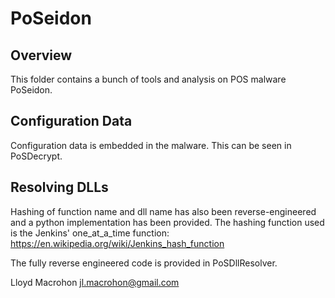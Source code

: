 PoSeidon
========

Overview
--------
This folder contains a bunch of tools and analysis on POS malware PoSeidon.

Configuration Data
------------------
Configuration data is embedded in the malware. This can be seen in PoSDecrypt.

Resolving DLLs
--------------
Hashing of function name and dll name has also been reverse-engineered and a
python implementation has been provided.
The hashing function used is the Jenkins' one_at_a_time function:
https://en.wikipedia.org/wiki/Jenkins_hash_function

The fully reverse engineered code is provided in PoSDllResolver.


Lloyd Macrohon <jl.macrohon@gmail.com>

